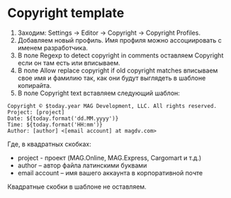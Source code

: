 # Copyright template

1. Заходим: Settings → Editor → Copyright → Copyright Profiles.
1. Добавляем новый профиль. Имя профиля можно ассоциировать с именем разработчика.
1. В поле Regexp to detect copyright in comments оставляем Copyright если он там есть или вписываем.
1. В поле Allow replace copyright if old copyright matches вписываем свое имя и фамилию так, как они будут выглядеть в шаблоне копирайта.
1. В поле Copyright text вставляем следующий шаблон:

```
Copyright © $today.year MAG Development, LLC. All rights reserved.
Project: [project]
Date: ${today.format('dd.MM.yyyy')}
Time: ${today.format('HH:mm')}
Author: [author] <[email account] at magdv.com>
```
Где, в квадратных скобках:

* project - проект (MAG.Online, MAG.Express, Cargomart и т.д.)
* author – автор файла латинскими буквами
* email account – имя вашего аккаунта в корпоративной почте

Квадратные скобки в шаблоне не оставляем.
